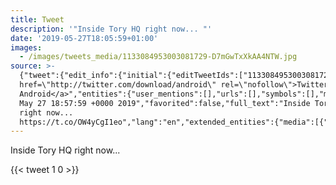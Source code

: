 ```yaml
---
title: Tweet
description: '"Inside Tory HQ right now... "'
date: '2019-05-27T18:05:59+01:00'
images:
  - /images/tweets_media/1133084953003081729-D7mGwTxXkAA4NTW.jpg
source: >-
  {"tweet":{"edit_info":{"initial":{"editTweetIds":["1133084953003081729"],"editableUntil":"2019-05-27T19:57:59.153Z","editsRemaining":"5","isEditEligible":true}},"retweeted":false,"source":"<a
  href=\"http://twitter.com/download/android\" rel=\"nofollow\">Twitter for
  Android</a>","entities":{"user_mentions":[],"urls":[],"symbols":[],"media":[{"expanded_url":"https://twitter.com/toychicken/status/1133084953003081729/photo/1","indices":["28","51"],"url":"https://t.co/OW4yCgI1eo","media_url":"http://pbs.twimg.com/media/D7mGwTxXkAA4NTW.jpg","id_str":"1133084945759571968","id":"1133084945759571968","media_url_https":"https://pbs.twimg.com/media/D7mGwTxXkAA4NTW.jpg","sizes":{"small":{"w":"545","h":"680","resize":"fit"},"large":{"w":"1143","h":"1425","resize":"fit"},"thumb":{"w":"150","h":"150","resize":"crop"},"medium":{"w":"963","h":"1200","resize":"fit"}},"type":"photo","display_url":"pic.twitter.com/OW4yCgI1eo"}],"hashtags":[]},"display_text_range":["0","51"],"favorite_count":"1","id_str":"1133084953003081729","truncated":false,"retweet_count":"0","id":"1133084953003081729","possibly_sensitive":false,"created_at":"Mon
  May 27 18:57:59 +0000 2019","favorited":false,"full_text":"Inside Tory HQ
  right now...
  https://t.co/OW4yCgI1eo","lang":"en","extended_entities":{"media":[{"expanded_url":"https://twitter.com/toychicken/status/1133084953003081729/photo/1","indices":["28","51"],"url":"https://t.co/OW4yCgI1eo","media_url":"http://pbs.twimg.com/media/D7mGwTxXkAA4NTW.jpg","id_str":"1133084945759571968","id":"1133084945759571968","media_url_https":"https://pbs.twimg.com/media/D7mGwTxXkAA4NTW.jpg","sizes":{"small":{"w":"545","h":"680","resize":"fit"},"large":{"w":"1143","h":"1425","resize":"fit"},"thumb":{"w":"150","h":"150","resize":"crop"},"medium":{"w":"963","h":"1200","resize":"fit"}},"type":"photo","display_url":"pic.twitter.com/OW4yCgI1eo"}]}}}
---
```

Inside Tory HQ right now... 
    
{{< tweet 1 0 >}}
    
